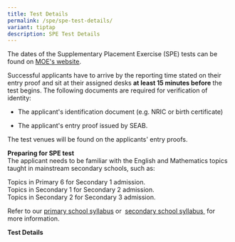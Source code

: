 ```yaml
---
title: Test Details
permalink: /spe/spe-test-details/
variant: tiptap
description: SPE Test Details
---
```

<p>The dates of the Supplementary Placement Exercise (SPE) tests can be found
on&nbsp;<a href="https://www.moe.gov.sg/returning-singaporeans/secondary/spe/test-details" rel="noopener noreferrer nofollow" target="_blank"><u>MOE's website</u></a>.</p>
<p>Successful applicants have to arrive by the reporting time stated on their
entry proof&nbsp;and sit at their assigned desks&nbsp;<strong>at least 15 minutes before</strong>&nbsp;the
test begins. The following documents are required for verification of identity:</p>
<ul data-tight="true" class="tight">
<li>
<p>The applicant's identification document (e.g. NRIC or birth certificate)</p>
</li>
<li>
<p>The applicant's entry proof issued by SEAB.</p>
</li>
</ul>
<p>The test venues will be found on the applicants' entry proofs.</p>
<p><strong>Preparing for SPE test</strong>
<br>The applicant needs to be familiar with the English and Mathematics topics
taught in mainstream secondary schools, such as:</p>
<p>Topics in Primary 6 for Secondary 1 admission.
<br>Topics in Secondary 1 for Secondary 2 admission.
<br>Topics in Secondary 2 for Secondary 3 admission.</p>
<p>Refer to our&nbsp;<a href="https://www.moe.gov.sg/primary/curriculum/syllabus" rel="noopener noreferrer nofollow" target="_blank"><u>primary school syllabus</u></a>&nbsp;or&nbsp;
<a href="https://www.moe.gov.sg/secondary/courses/express/electives" rel="noopener noreferrer nofollow" target="_blank"><u>secondary school syllabus</u>
</a>&nbsp;for more information.</p>
<p><strong>Test Details</strong>
</p>